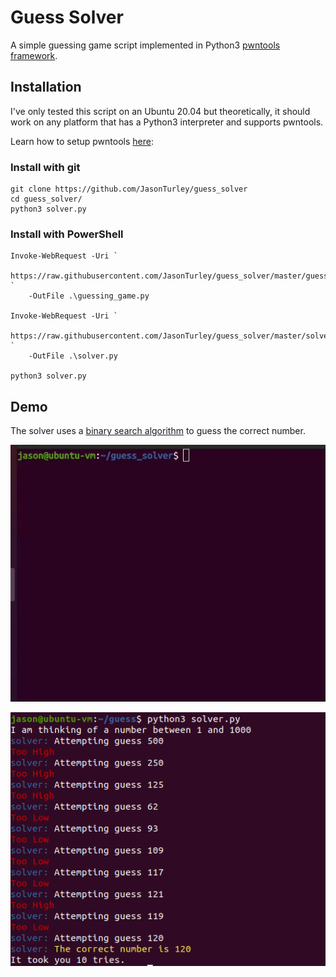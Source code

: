 # Guess Solver

A simple guessing game script implemented in Python3 [pwntools
framework](https://github.com/Gallopsled/pwntools/).

## Installation

I've only tested this script on an Ubuntu 20.04 but theoretically, it should
work on any platform that has a Python3 interpreter and supports pwntools. 

Learn how to setup pwntools
[here](https://github.com/Gallopsled/pwntools/#installation):

### Install with git
```
git clone https://github.com/JasonTurley/guess_solver
cd guess_solver/
python3 solver.py
```

### Install with PowerShell

```
Invoke-WebRequest -Uri `
	https://raw.githubusercontent.com/JasonTurley/guess_solver/master/guessing_game.py `
	-OutFile .\guessing_game.py

Invoke-WebRequest -Uri ` 
	https://raw.githubusercontent.com/JasonTurley/guess_solver/master/solver.py `
	-OutFile .\solver.py

python3 solver.py
```

## Demo

The solver uses a [binary search algorithm](https://www.geeksforgeeks.org/binary-search/) 
to guess the correct number. 

![demo gif](pics/demo.gif)

![demo pic](pics/demo.png)
